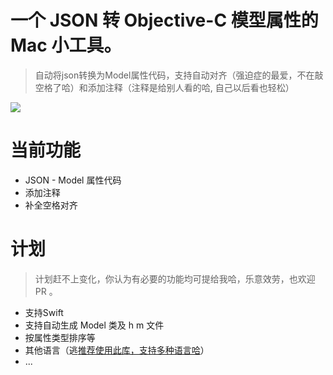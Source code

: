 # 一个 JSON 转 Objective-C 模型属性的 Mac 小工具。

> 自动将json转换为Model属性代码，支持自动对齐（强迫症的最爱，不在敲空格了哈）和添加注释（注释是给别人看的哈, 自己以后看也轻松）

![](1.gif)

# 当前功能

- JSON - Model 属性代码
- 添加注释
- 补全空格对齐

# 计划

> 计划赶不上变化，你认为有必要的功能均可提给我哈，乐意效劳，也欢迎 PR 。

- 支持Swift
- 支持自动生成 Model 类及 h m 文件
- 按属性类型排序等
- 其他语言（逃[推荐使用此库，支持多种语言哈](https://github.com/Ahmed-Ali/JSONExport)）
- ...
